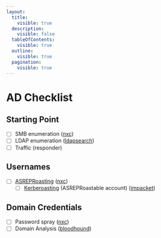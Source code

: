 ```yaml
---
layout:
  title:
    visible: true
  description:
    visible: false
  tableOfContents:
    visible: true
  outline:
    visible: true
  pagination:
    visible: true
---
```


# AD Checklist

## Starting Point <a href="#initial-foothold" id="initial-foothold"></a>

* [ ] SMB enumeration ([nxc](netexec-cme.md#smb))
* [ ] LDAP enumeration ([ldapsearch](../../../services/services/ldap-389-3268.md))
* [ ] Traffic (responder)

## Usernames <a href="#lateral-movement-privilege-escalation" id="lateral-movement-privilege-escalation"></a>

* [ ] [ASREPRoasting](../../../tl-dr/tl-dr/active-directory/attacks/asreproasting.md) ([nxc](../../../tl-dr/tl-dr/active-directory/attacks/asreproasting.md#linux))
  * [ ] [Kerberoasting](../../../tl-dr/tl-dr/active-directory/attacks/kerberoasting.md) (ASREPRoastable account) ([impacket](../../../tl-dr/tl-dr/active-directory/attacks/asreproasting.md#linux))

## Domain Credentials

* [ ] Password spray ([nxc](netexec-cme.md))
* [ ] Domain Analysis ([bloodhound](bloodhound.md))
